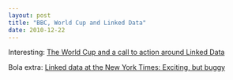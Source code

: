 ```yaml
---
layout: post
title: "BBC, World Cup and Linked Data"
date: 2010-12-22
---
```


Interesting: <a href="http://www.bbc.co.uk/blogs/bbcinternet/2010/07/the_world_cup_and_a_call_to_ac.html">The World Cup and a call to action around Linked Data</a>

Bola extra: <a href="http://richard.cyganiak.de/blog/2009/10/linked-data-at-the-new-york-times-exciting-but-buggy/">Linked data at the New York Times: Exciting, but buggy</a>
